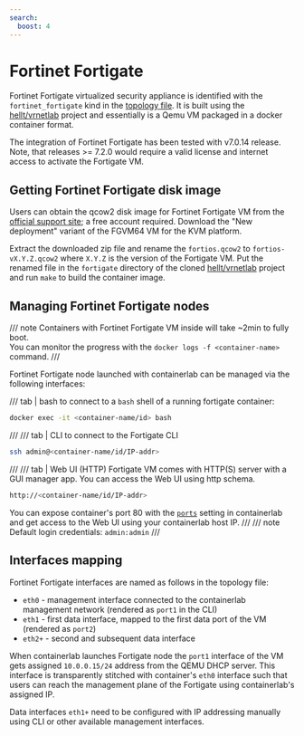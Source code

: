 ```yaml
---
search:
  boost: 4
---
```

# Fortinet Fortigate

Fortinet Fortigate virtualized security appliance is identified with the `fortinet_fortigate` kind in the [topology file](../topo-def-file.md). It is built using the [hellt/vrnetlab](../vrnetlab.md) project and essentially is a Qemu VM packaged in a docker container format.

The integration of Fortinet Fortigate has been tested with v7.0.14 release. Note, that releases >= 7.2.0 would require a valid license and internet access to activate the Fortigate VM.

## Getting Fortinet Fortigate disk image

Users can obtain the qcow2 disk image for Fortinet Fortigate VM from the [official support site](https://support.fortinet.com/Download/VMImages.aspx); a free account required. Download the "New deployment" variant of the FGVM64 VM for the KVM platform.

Extract the downloaded zip file and rename the `fortios.qcow2` to `fortios-vX.Y.Z.qcow2` where `X.Y.Z` is the version of the Fortigate VM. Put the renamed file in the `fortigate` directory of the cloned [hellt/vrnetlab](https://github.com/hellt/vrnetlab) project and run `make` to build the container image.

## Managing Fortinet Fortigate nodes

/// note
Containers with Fortinet Fortigate VM inside will take ~2min to fully boot.  
You can monitor the progress with the `docker logs -f <container-name>` command.
///

Fortinet Fortigate node launched with containerlab can be managed via the following interfaces:

/// tab | bash
to connect to a `bash` shell of a running fortigate container:

```bash
docker exec -it <container-name/id> bash
```

///
/// tab | CLI
to connect to the Fortigate CLI

```bash
ssh admin@<container-name/id/IP-addr>
```

///
/// tab | Web UI (HTTP)
Fortigate VM comes with HTTP(S) server with a GUI manager app. You can access the Web UI using http schema.

```bash
http://<container-name/id/IP-addr>
```

You can expose container's port 80 with the [`ports`](../nodes.md#ports) setting in containerlab and get access to the Web UI using your containerlab host IP.
///
/// note
Default login credentials: `admin:admin`
///

## Interfaces mapping

Fortinet Fortigate interfaces are named as follows in the topology file:

* `eth0` - management interface connected to the containerlab management network (rendered as `port1` in the CLI)
* `eth1` - first data interface, mapped to the first data port of the VM (rendered as `port2`)
* `eth2+` - second and subsequent data interface

When containerlab launches Fortigate node the `port1` interface of the VM gets assigned `10.0.0.15/24` address from the QEMU DHCP server. This interface is transparently stitched with container's `eth0` interface such that users can reach the management plane of the Fortigate using containerlab's assigned IP.

Data interfaces `eth1+` need to be configured with IP addressing manually using CLI or other available management interfaces.
